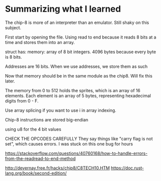 # Summarizing what I learned

The chip-8 is more of an interpreter than an emulator. Still shaky on this subject.

First start by opening the file. Using read to end because it reads 8 bits at a time and stores them into an array.

struct has:
memory: array of 8 bit integers. 4096 bytes because every byte is 8 bits.

Addresses are 16 bits. When we use addresses, we store them as such 

Now that memory should be in the same module as the chip8.  Will fix this later.

The memory from 0 to 512 holds the sprites, which is an array of 16 elements. Each element is an array of 5 bytes, representing hexadecimal digits from 0 - F.

Use array splicing if you want to use i in array indexing.

Chip-8 instructions are stored big-endian

using u8 for the 4 bit values

CHECK THE OPCODES CAREFULLY They say things like "carry flag is not set", which causes errors. I was stuck on this one bug for hours 



https://stackoverflow.com/questions/40760168/how-to-handle-errors-from-the-readread-to-end-method



http://devernay.free.fr/hacks/chip8/C8TECH10.HTM
https://doc.rust-lang.org/book/second-edition/

